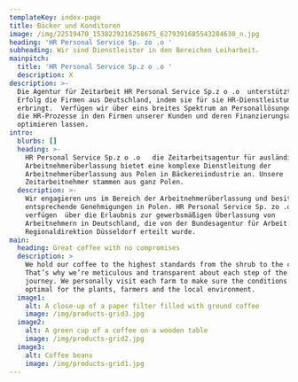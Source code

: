 ```yaml
---
templateKey: index-page
title: Bäcker und Konditoren
image: /img/22519470_1538229216258675_6279391685543284630_n.jpg
heading: 'HR Personal Service Sp. zo .o '
subheading: Wir sind Dienstleister in den Bereichen Leiharbeit.
mainpitch:
  title: 'HR Personal Service Sp.z o .o '
  description: X
description: >-
  Die Agentur für Zeitarbeit HR Personal Service Sp.z o .o  unterstützt  mit
  Erfolg die Firmen aus Deutschland, indem sie für sie HR-Dienstleistungen
  erbringt.  Verfügen wir über eins breites Spektrum an Personallösungen, die
  die HR-Prozesse in den Firmen unserer Kunden und deren Finanzierungsaufwand
  optimieren lassen.
intro:
  blurbs: []
  heading: >-
    HR Personal Service Sp.z o .o   die Zeitarbeitsagentur für ausländische
    Arbeitnehmerüberlassung bietet eine komplexe Dienstleitung der
    Arbeitnehmerüberlassung aus Polen in Bäckereiindustrie an. Unsere
    Zeitarbeitnehmer stammen aus ganz Polen.
  description: >-
    Wir engagieren uns im Bereich der Arbeitnehmerüberlassung und besitzen
    entsprechende Genehmigungen in Polen. HR Personal Service Sp. zo .o 
    verfügen  über die Erlaubnis zur gewerbsmäßigen Überlassung von
    Arbeitnehmern in Deutschland, die von der Bundesagentur für Arbeit -
    Regionaldirektion Düsseldorf erteilt wurde.
main:
  heading: Great coffee with no compromises
  description: >
    We hold our coffee to the highest standards from the shrub to the cup.
    That’s why we’re meticulous and transparent about each step of the coffee’s
    journey. We personally visit each farm to make sure the conditions are
    optimal for the plants, farmers and the local environment.
  image1:
    alt: A close-up of a paper filter filled with ground coffee
    image: /img/products-grid3.jpg
  image2:
    alt: A green cup of a coffee on a wooden table
    image: /img/products-grid2.jpg
  image3:
    alt: Coffee beans
    image: /img/products-grid1.jpg
---
```


